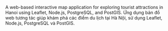 A web-based interactive map application for exploring tourist attractions in Hanoi using Leaflet, Node.js, PostgreSQL, and PostGIS.
Ứng dụng bản đồ web tương tác giúp khám phá các điểm du lịch tại Hà Nội, sử dụng Leaflet, Node.js, PostgreSQL và PostGIS.
